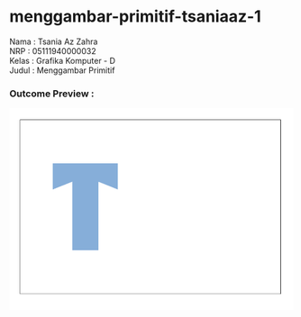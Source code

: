 # menggambar-primitif-tsaniaaz-1

Nama      : Tsania Az Zahra <br/>
NRP       : 05111940000032 <br/>
Kelas     : Grafika Komputer - D <br/>
Judul     : Menggambar Primitif <br/>

### Outcome Preview :

![alt text](https://github.com/cg2021d/menggambar-primitif-tsaniaaz-1/blob/main/menggambar-primitf.PNG)
